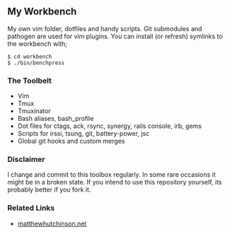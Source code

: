 ## My Workbench

My own vim folder, dotfiles and handy scripts.  Git submodules and pathogen are used for vim plugins.  You can install (or refresh) symlinks to the workbench with;

```
$ cd workbench
$ ./bin/benchpress
```

### The Toolbelt

* Vim
* Tmux
* Tmuxinator
* Bash aliases, bash_profile
* Dot files for ctags, ack, rsync, synergy, rails console, irb, gems
* Scripts for irssi, tsung, git, battery-power, jsc
* Global git hooks and custom merges

### Disclaimer

I change and commit to this toolbox regularly.  In some rare occasions it might be in a broken state.
If you intend to use this repository yourself, its probably better if you fork it.

### Related Links

* [matthewhutchinson.net](http://matthewhutchinson.net)
